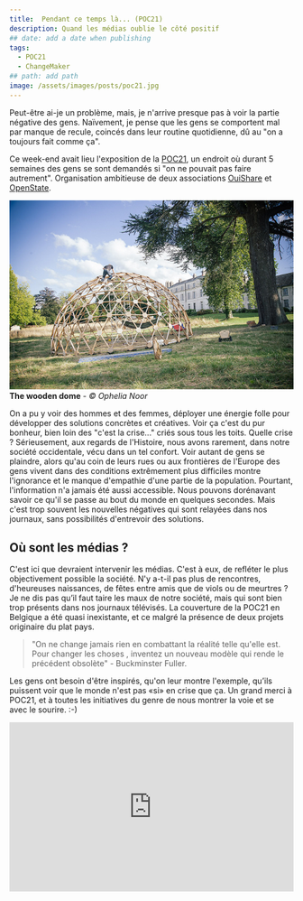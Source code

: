 ```yaml
---
title:  Pendant ce temps là... (POC21)
description: Quand les médias oublie le côté positif
## date: add a date when publishing
tags:
  - POC21
  - ChangeMaker
## path: add path
image: /assets/images/posts/poc21.jpg
---
```


Peut-être ai-je un problème, mais, je n'arrive presque pas à voir la partie négative des gens. Naïvement, je pense que les gens se comportent mal par manque de recule, coincés dans leur routine quotidienne, dû au "on a toujours fait comme ça".

Ce week-end avait lieu l'exposition de la [POC21](http://www.poc21.cc), un endroit où durant 5 semaines des gens se sont demandés si "on ne pouvait pas faire autrement". Organisation ambitieuse de deux associations [OuiShare](http://www.ouishare.net) et [OpenState](http://www.openstate.cc).

![POC21](/assets/images/posts/poc21.jpg)
**The wooden dome** - *© Ophelia Noor*

On a pu y voir des hommes et des femmes, déployer une énergie folle pour développer des solutions concrètes et créatives. Voir ça c'est du pur bonheur, bien loin des "c'est la crise..." criés sous tous les toits. Quelle crise ? Sérieusement, aux regards de l'Histoire, nous avons rarement, dans notre société occidentale, vécu dans un tel confort. Voir autant de gens se plaindre, alors qu'au coin de leurs rues ou aux frontières de l'Europe des gens vivent dans des conditions extrêmement plus difficiles montre l'ignorance et le manque d'empathie d'une partie de la population. Pourtant, l'information n'a jamais été aussi accessible. Nous pouvons dorénavant savoir ce qu'il se passe au bout du monde en quelques secondes. Mais c'est trop souvent les nouvelles négatives qui sont relayées dans nos journaux, sans possibilités d'entrevoir des solutions.


## Où sont les médias ?

C'est ici que devraient intervenir les médias. C'est à eux, de refléter le plus objectivement possible la société. N'y a-t-il pas plus de rencontres, d'heureuses naissances, de fêtes entre amis que de viols ou de meurtres ? Je ne dis pas qu’il faut taire les maux de notre société, mais qui sont bien trop présents dans nos journaux télévisés. La couverture de la POC21 en Belgique a été quasi inexistante, et ce malgré la présence de deux projets originaire du plat pays.

> "On ne change jamais rien en combattant la réalité telle qu'elle est. Pour changer les choses , inventez un nouveau modèle qui rende le précédent obsolète" - Buckminster Fuller.

Les gens ont besoin d'être inspirés, qu'on leur montre l'exemple, qu’ils puissent voir que le monde n'est pas «si» en crise que ça. Un grand merci à POC21, et à toutes les initiatives du genre de nous montrer la voie et se avec le sourire. :-)

<iframe src="https://player.vimeo.com/video/132919309?title=0&byline=0&portrait=0" width="100%" height="300px" frameborder="0" webkitallowfullscreen mozallowfullscreen allowfullscreen></iframe>
